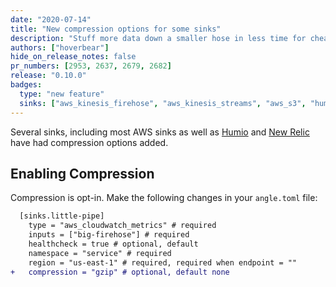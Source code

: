 ```yaml
---
date: "2020-07-14"
title: "New compression options for some sinks"
description: "Stuff more data down a smaller hose in less time for cheaper."
authors: ["hoverbear"]
hide_on_release_notes: false
pr_numbers: [2953, 2637, 2679, 2682]
release: "0.10.0"
badges:
  type: "new feature"
  sinks: ["aws_kinesis_firehose", "aws_kinesis_streams", "aws_s3", "humio_logs"]
---
```


Several sinks, including most AWS sinks as well as [Humio][urls.humio] and [New Relic][urls.new_relic] have had compression options added.

## Enabling Compression

Compression is opt-in. Make the following changes in your `angle.toml` file:

```diff title="angle.toml"
  [sinks.little-pipe]
    type = "aws_cloudwatch_metrics" # required
    inputs = ["big-firehose"] # required
    healthcheck = true # optional, default
    namespace = "service" # required
    region = "us-east-1" # required, required when endpoint = ""
+   compression = "gzip" # optional, default none
```

[urls.humio]: https://humio.com
[urls.new_relic]: https://newrelic.com/
